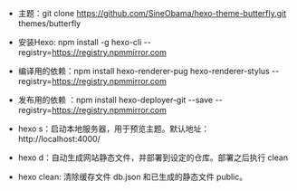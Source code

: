 - 主题：git clone https://github.com/SineObama/hexo-theme-butterfly.git themes/butterfly

- 安装Hexo: npm install -g hexo-cli --registry=https://registry.npmmirror.com

- 编译用的依赖：npm install hexo-renderer-pug hexo-renderer-stylus --registry=https://registry.npmmirror.com

- 发布用的依赖 ：npm install hexo-deployer-git --save --registry=https://registry.npmmirror.com

- hexo s：启动本地服务器，用于预览主题。默认地址： http://localhost:4000/

- hexo d：自动生成网站静态文件，并部署到设定的仓库。部署之后执行 clean

- hexo clean: 清除缓存文件 db.json 和已生成的静态文件 public。